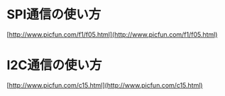 # SPI通信の使い方
[http://www.picfun.com/f1/f05.html](http://www.picfun.com/f1/f05.html)

# I2C通信の使い方
[http://www.picfun.com/c15.html](http://www.picfun.com/c15.html)
